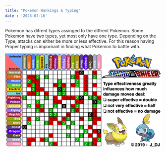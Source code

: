 ```yaml
---
title: "Pokemon Rankings & Typing"
date : '2025-07-16'
---
```


Pokemon has difrent types assinged to the diffrent Pokemon. Some Pokemon have two types, yet most only have one type. Depending on the Type, attacks can either be more or less effective. For this reason having Proper typing is impornant in finding what Pokemon to battle with.

![Pokemon Type Effectiveness Chart](../public/images/14996.png)